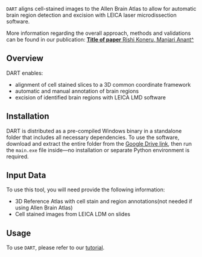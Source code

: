 <img src="">

`DART` aligns cell-stained images to the Allen Brain Atlas to allow for automatic brain region detection and excision with LEICA laser microdissection software. 

More information regarding the overall approach, methods and validations can be found in our publication:
<a href="">
<b>Title of paper</b>
Rishi Koneru, Manjari Anant^
</a>

## Overview

DART enables:
- alignment of cell stained slices to a 3D common coordinate framework
- automatic and manual annotation of brain regions
- excision of identified brain regions with LEICA LMD software


## Installation

DART is distributed as a pre-compiled Windows binary in a standalone folder that includes all necessary dependencies. To use the software, download and extract the entire folder from the [Google Drive link](https://drive.google.com/drive/folders/1OZ8UNjqNX_7eInwqjmnIVMsgPvRFYCfx?usp=drive_link), then run the `main.exe` file inside—no installation or separate Python environment is required.

## Input Data
To use this tool, you will need provide the following information:

- 3D Reference Atlas with cell stain and region annotations(not needed if using Allen Brain Atlas)
- Cell stained images from LEICA LDM on slides 

## Usage

To use `DART`, please refer to our [tutorial](https://docs.google.com/document/d/1Ch9BTZmZ5squiQciajM1lAMXQOpW5biJrctP5JFD_R4/edit?usp=sharing).

